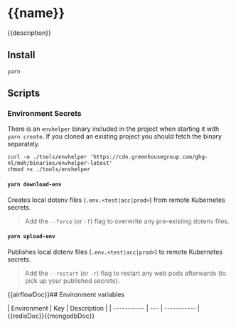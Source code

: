 # {{name}}

{{description}}

## Install

```shell
yarn
```

## Scripts

### Environment Secrets

There is an `envhelper` binary included in the project when starting it with `yarn create`. If you cloned an
existing project you should fetch the binary separately.

```shell
curl -o ./tools/envhelper 'https://cdn.greenhousegroup.com/ghg-nl/meh/binaries/envhelper-latest'
chmod +x ./tools/envhelper
```

#### `yarn download-env`

Creates local dotenv files (`.env.<test|acc|prod>`) from remote Kubernetes secrets.

> Add the `--force` (or `-f`) flag to overwrite any pre-existing dotenv files.

#### `yarn upload-env`

Publishes local dotenv files (`.env.<test|acc|prod>`) to remote Kubernetes secrets.

> Add the `--restart` (or `-r`) flag to restart any web pods afterwards (to pick up your published secrets).

{{airflowDoc}}## Environment variables

| Environment | Key | Description |
| ----------- | --- | ----------- |{{redisDoc}}{{mongodbDoc}}

